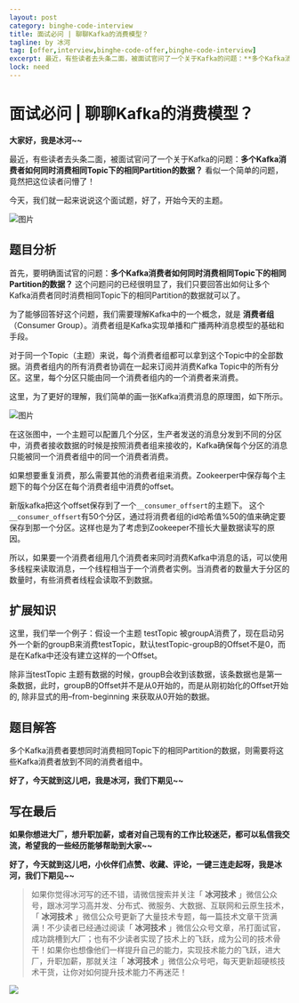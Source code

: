 ```yaml
---
layout: post
category: binghe-code-interview
title: 面试必问 | 聊聊Kafka的消费模型？
tagline: by 冰河
tag: [offer,interview,binghe-code-offer,binghe-code-interview]
excerpt: 最近，有些读者去头条二面，被面试官问了一个关于Kafka的问题：**多个Kafka消费者如何同时消费相同Topic下的相同Partition的数据？** 看似一个简单的问题，竟然把这位读者问懵了！
lock: need
---
```




# 面试必问 | 聊聊Kafka的消费模型？

**大家好，我是冰河~~**

最近，有些读者去头条二面，被面试官问了一个关于Kafka的问题：**多个Kafka消费者如何同时消费相同Topic下的相同Partition的数据？** 看似一个简单的问题，竟然把这位读者问懵了！

今天，我们就一起来说说这个面试题，好了，开始今天的主题。

![图片](https://img-blog.csdnimg.cn/img_convert/b1c2ff67a17e80f250720fc29f189a42.png)

## 题目分析

首先，要明确面试官的问题：**多个Kafka消费者如何同时消费相同Topic下的相同Partition的数据？** 这个问题问的已经很明显了，我们只要回答出如何让多个Kafka消费者同时消费相同Topic下的相同Partition的数据就可以了。

为了能够回答好这个问题，我们需要理解Kafka中的一个概念，就是 **消费者组**（Consumer Group）。消费者组是Kafka实现单播和广播两种消息模型的基础和手段。

对于同一个Topic（主题）来说，每个消费者组都可以拿到这个Topic中的全部数据。消费者组内的所有消费者协调在一起来订阅并消费Kafka Topic中的所有分区。这里，每个分区只能由同一个消费者组内的一个消费者来消费。

这里，为了更好的理解，我们简单的画一张Kafka消费消息的原理图，如下所示。

![图片](https://img-blog.csdnimg.cn/img_convert/a95df89030cacb0132afd0a929ea84f1.png)



在这张图中，一个主题可以配置几个分区，生产者发送的消息分发到不同的分区中，消费者接收数据的时候是按照消费者组来接收的，Kafka确保每个分区的消息只能被同一个消费者组中的同一个消费者消费。

如果想要重复消费，那么需要其他的消费者组来消费。Zookeerper中保存每个主题下的每个分区在每个消费者组中消费的offset。

新版kafka把这个offset保存到了一个`__consumer_offsert`的主题下。 这个`__consumer_offsert`有50个分区，通过将消费者组的id哈希值%50的值来确定要保存到那一个分区。这样也是为了考虑到Zookeeper不擅长大量数据读写的原因。

所以，如果要一个消费者组用几个消费者来同时消费Kafka中消息的话，可以使用多线程来读取消息，一个线程相当于一个消费者实例。当消费者的数量大于分区的数量时，有些消费者线程会读取不到数据。

## 扩展知识

这里，我们举一个例子：假设一个主题 testTopic 被groupA消费了，现在启动另外一个新的groupB来消费testTopic，默认testTopic-groupB的Offset不是0，而是在Kafka中还没有建立这样的一个Offset。

除非当testTopic 主题有数据的时候，groupB会收到该数据，该条数据也是第一条数据，此时，groupB的Offset并不是从0开始的，而是从刚初始化的Offset开始的, 除非显式的用–from-beginning 来获取从0开始的数据。

## 题目解答

多个Kafka消费者要想同时消费相同Topic下的相同Partition的数据，则需要将这些Kafka消费者放到不同的消费者组中。

**好了，今天就到这儿吧，我是冰河，我们下期见~~**

## 写在最后

**如果你想进大厂，想升职加薪，或者对自己现有的工作比较迷茫，都可以私信我交流，希望我的一些经历能够帮助到大家~~**

**好了，今天就到这儿吧，小伙伴们点赞、收藏、评论，一键三连走起呀，我是冰河，我们下期见~~**


> 如果你觉得冰河写的还不错，请微信搜索并关注「 **冰河技术** 」微信公众号，跟冰河学习高并发、分布式、微服务、大数据、互联网和云原生技术，「 **冰河技术** 」微信公众号更新了大量技术专题，每一篇技术文章干货满满！不少读者已经通过阅读「 **冰河技术** 」微信公众号文章，吊打面试官，成功跳槽到大厂；也有不少读者实现了技术上的飞跃，成为公司的技术骨干！如果你也想像他们一样提升自己的能力，实现技术能力的飞跃，进大厂，升职加薪，那就关注「 **冰河技术** 」微信公众号吧，每天更新超硬核技术干货，让你对如何提升技术能力不再迷茫！


![](https://img-blog.csdnimg.cn/20200906013715889.png)